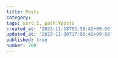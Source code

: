 ```yaml
---
title: Posts
category:
tags: sort:1, path:¥posts
created_at: '2023-11-18T01:58:42+09:00'
updated_at: '2023-11-30T17:08:42+09:00'
published: true
number: 769
---
```



